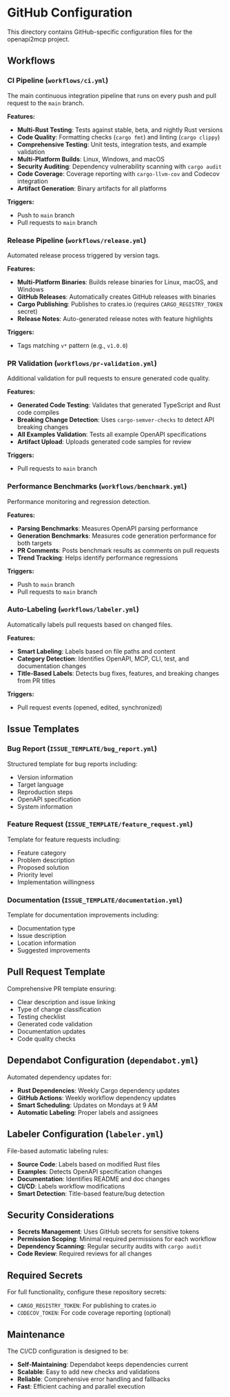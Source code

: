 # GitHub Configuration

This directory contains GitHub-specific configuration files for the openapi2mcp project.

## Workflows

### CI Pipeline (`workflows/ci.yml`)

The main continuous integration pipeline that runs on every push and pull request to the `main` branch.

**Features:**
- **Multi-Rust Testing**: Tests against stable, beta, and nightly Rust versions
- **Code Quality**: Formatting checks (`cargo fmt`) and linting (`cargo clippy`)
- **Comprehensive Testing**: Unit tests, integration tests, and example validation
- **Multi-Platform Builds**: Linux, Windows, and macOS
- **Security Auditing**: Dependency vulnerability scanning with `cargo audit`
- **Code Coverage**: Coverage reporting with `cargo-llvm-cov` and Codecov integration
- **Artifact Generation**: Binary artifacts for all platforms

**Triggers:**
- Push to `main` branch
- Pull requests to `main` branch

### Release Pipeline (`workflows/release.yml`)

Automated release process triggered by version tags.

**Features:**
- **Multi-Platform Binaries**: Builds release binaries for Linux, macOS, and Windows
- **GitHub Releases**: Automatically creates GitHub releases with binaries
- **Cargo Publishing**: Publishes to crates.io (requires `CARGO_REGISTRY_TOKEN` secret)
- **Release Notes**: Auto-generated release notes with feature highlights

**Triggers:**
- Tags matching `v*` pattern (e.g., `v1.0.0`)

### PR Validation (`workflows/pr-validation.yml`)

Additional validation for pull requests to ensure generated code quality.

**Features:**
- **Generated Code Testing**: Validates that generated TypeScript and Rust code compiles
- **Breaking Change Detection**: Uses `cargo-semver-checks` to detect API breaking changes
- **All Examples Validation**: Tests all example OpenAPI specifications
- **Artifact Upload**: Uploads generated code samples for review

**Triggers:**
- Pull requests to `main` branch

### Performance Benchmarks (`workflows/benchmark.yml`)

Performance monitoring and regression detection.

**Features:**
- **Parsing Benchmarks**: Measures OpenAPI parsing performance
- **Generation Benchmarks**: Measures code generation performance for both targets
- **PR Comments**: Posts benchmark results as comments on pull requests
- **Trend Tracking**: Helps identify performance regressions

**Triggers:**
- Push to `main` branch
- Pull requests to `main` branch

### Auto-Labeling (`workflows/labeler.yml`)

Automatically labels pull requests based on changed files.

**Features:**
- **Smart Labeling**: Labels based on file paths and content
- **Category Detection**: Identifies OpenAPI, MCP, CLI, test, and documentation changes
- **Title-Based Labels**: Detects bug fixes, features, and breaking changes from PR titles

**Triggers:**
- Pull request events (opened, edited, synchronized)

## Issue Templates

### Bug Report (`ISSUE_TEMPLATE/bug_report.yml`)
Structured template for bug reports including:
- Version information
- Target language
- Reproduction steps
- OpenAPI specification
- System information

### Feature Request (`ISSUE_TEMPLATE/feature_request.yml`)
Template for feature requests including:
- Feature category
- Problem description
- Proposed solution
- Priority level
- Implementation willingness

### Documentation (`ISSUE_TEMPLATE/documentation.yml`)
Template for documentation improvements including:
- Documentation type
- Issue description
- Location information
- Suggested improvements

## Pull Request Template

Comprehensive PR template ensuring:
- Clear description and issue linking
- Type of change classification
- Testing checklist
- Generated code validation
- Documentation updates
- Code quality checks

## Dependabot Configuration (`dependabot.yml`)

Automated dependency updates for:
- **Rust Dependencies**: Weekly Cargo dependency updates
- **GitHub Actions**: Weekly workflow dependency updates
- **Smart Scheduling**: Updates on Mondays at 9 AM
- **Automatic Labeling**: Proper labels and assignees

## Labeler Configuration (`labeler.yml`)

File-based automatic labeling rules:
- **Source Code**: Labels based on modified Rust files
- **Examples**: Detects OpenAPI specification changes
- **Documentation**: Identifies README and doc changes
- **CI/CD**: Labels workflow modifications
- **Smart Detection**: Title-based feature/bug detection

## Security Considerations

- **Secrets Management**: Uses GitHub secrets for sensitive tokens
- **Permission Scoping**: Minimal required permissions for each workflow
- **Dependency Scanning**: Regular security audits with `cargo audit`
- **Code Review**: Required reviews for all changes

## Required Secrets

For full functionality, configure these repository secrets:

- `CARGO_REGISTRY_TOKEN`: For publishing to crates.io
- `CODECOV_TOKEN`: For code coverage reporting (optional)

## Maintenance

The CI/CD configuration is designed to be:
- **Self-Maintaining**: Dependabot keeps dependencies current
- **Scalable**: Easy to add new checks and validations
- **Reliable**: Comprehensive error handling and fallbacks
- **Fast**: Efficient caching and parallel execution